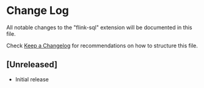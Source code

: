 # Change Log

All notable changes to the "flink-sql" extension will be documented in this file.

Check [Keep a Changelog](http://keepachangelog.com/) for recommendations on how to structure this file.

## [Unreleased]

- Initial release